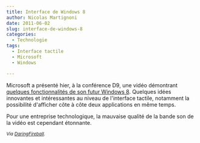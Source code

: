 ```yaml
---
title: Interface de Windows 8
author: Nicolas Martignoni
date: 2011-06-02
slug: interface-de-windows-8
categories:
  - Technologie
tags:
  - Interface tactile
  - Microsoft
  - Windows

---
```

Microsoft a présenté hier, à la conférence D9, une vidéo démontrant [quelques fonctionnalités de son futur Windows 8][1]. Quelques idées innovantes et intéressantes au niveau de l'interface tactile, notamment la possibilité d'afficher côte à côte deux applications en même temps.

Pour une entreprise technologique, la mauvaise qualité de la bande son de la vidéo est cependant étonnante.

_<small>Via [DaringFireball][2].</small>_

 [1]: http://www.microsoft.com/presspass/features/2011/jun11/06-01corporatenews.aspx
 [2]: https://daringfireball.net/linked/2011/06/01/previewing-windows-8

<!--more-->
